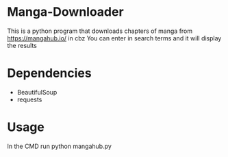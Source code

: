 # Manga-Downloader
This is a python program that downloads chapters of manga from https://mangahub.io/ in cbz
You can enter in search terms and it will display the results

# Dependencies
* BeautifulSoup
* requests

# Usage

In the CMD run python mangahub.py


